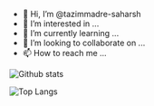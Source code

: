 - 👋 Hi, I’m @tazimmadre-saharsh
- 👀 I’m interested in ...
- 🌱 I’m currently learning ...
- 💞️ I’m looking to collaborate on ...
- 📫 How to reach me ...

<!---
tazimmadre-saharsh/tazimmadre-saharsh is a ✨ special ✨ repository because its `README.md` (this file) appears on your GitHub profile.
You can click the Preview link to take a look at your changes.
--->

![Github stats](https://github-readme-stats.vercel.app/api?username=tazimmadre-saharsh&count_private=true&theme=tokyonight&show_icons=true)

![Top Langs](https://github-readme-stats.vercel.app/api/top-langs/?username=tazimmadre-saharsh&layout=compact&theme=tokyonight)
